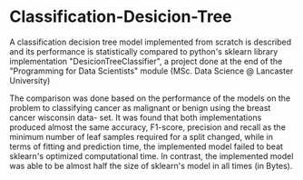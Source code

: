 # Classification-Desicion-Tree
A classification decision tree model implemented from scratch is described and its performance is statistically compared to python's sklearn library implementation "DesicionTreeClassifier", a project done at the end of the "Programming for Data Scientists" module (MSc. Data Science @ Lancaster University)

The comparison was done based on the performance of the models on the problem to classifying cancer as malignant or benign using the breast cancer wisconsin data-
set. It was found that both implementations produced almost
the same accuracy, F1-score, precision and recall as the minimum number of leaf samples required for a split
changed, while in terms of fitting and prediction time, the implemented model failed to beat sklearn's optimized
computational time. In contrast, the implemented model was able to be almost half the size of sklearn's model
in all times (in Bytes).
